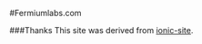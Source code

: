 #Fermiumlabs.com



###Thanks
This site was derived from [ionic-site](https://github.com/driftyco/ionic-site).
